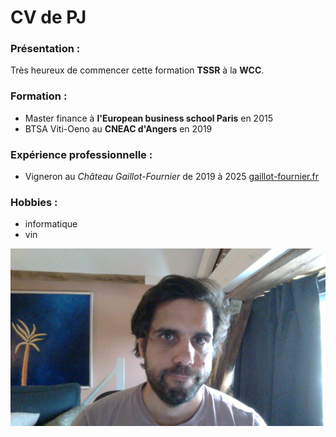 # CV de PJ 

### Présentation :
Très heureux de commencer cette formation **TSSR** à la **WCC**.
### Formation : 
- Master finance à **l'European business school Paris** en 2015
- BTSA Viti-Oeno au **CNEAC d'Angers** en 2019
### Expérience professionnelle :
- Vigneron au *Château Gaillot-Fournier* de 2019 à 2025
  [gaillot-fournier.fr](www.gaillot-fournier.fr)
### Hobbies :
- informatique
- vin

![Photo 2025-10-21 12-06-26.png](https://github.com/Titus-89/projet-wcc/blob/main/Photo%202025-10-21%2012-06-26.png)
